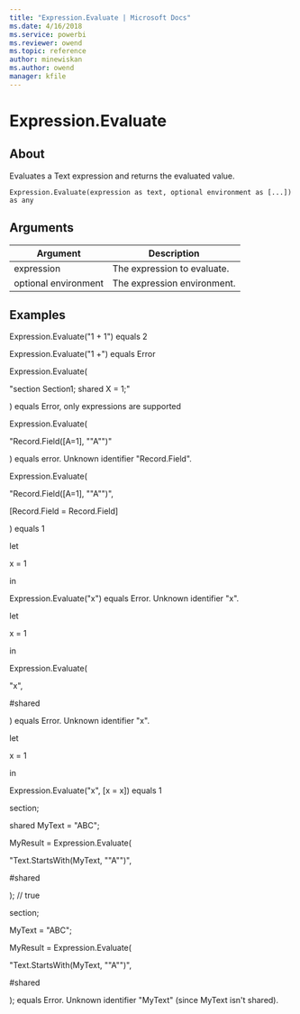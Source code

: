 ```yaml
---
title: "Expression.Evaluate | Microsoft Docs"
ms.date: 4/16/2018
ms.service: powerbi
ms.reviewer: owend
ms.topic: reference
author: minewiskan
ms.author: owend
manager: kfile
---
```

# Expression.Evaluate

  
## About  
Evaluates a Text expression and returns the evaluated value.  
  
```  
Expression.Evaluate(expression as text, optional environment as [...]) as any  
```  
  
## Arguments  
  
|Argument|Description|  
|------------|---------------|  
|expression|The expression to evaluate.|  
|optional environment|The expression environment.|  
  
## Examples  
Expression.Evaluate("1 + 1") equals 2  
  
Expression.Evaluate("1 +") equals Error  
  
Expression.Evaluate(  
  
"section Section1; shared X = 1;"  
  
)  equals  Error, only expressions are supported  
  
Expression.Evaluate(  
  
"Record.Field([A=1], ""A"")"  
  
)  equals  error. Unknown identifier "Record.Field".  
  
Expression.Evaluate(  
  
"Record.Field([A=1], ""A"")",  
  
[Record.Field = Record.Field]  
  
)  equals  1  
  
let  
  
x = 1  
  
in  
  
Expression.Evaluate("x") equals Error. Unknown identifier "x".  
  
let  
  
x = 1  
  
in  
  
Expression.Evaluate(  
  
"x",  
  
\#shared  
  
) equals Error. Unknown identifier "x".  
  
let  
  
x = 1  
  
in  
  
Expression.Evaluate("x", [x = x]) equals 1  
  
section;  
  
shared MyText = "ABC";  
  
MyResult = Expression.Evaluate(  
  
"Text.StartsWith(MyText, ""A"")",  
  
\#shared  
  
); // true  
  
section;  
  
MyText = "ABC";  
  
MyResult = Expression.Evaluate(  
  
"Text.StartsWith(MyText, ""A"")",  
  
\#shared  
  
); equals Error. Unknown identifier "MyText" (since MyText isn't shared).  
  
